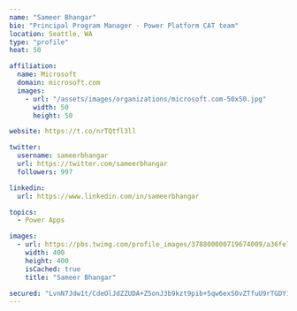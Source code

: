```yaml
---
name: "Sameer Bhangar"
bio: "Principal Program Manager - Power Platform CAT team"
location: Seattle, WA
type: "profile"
heat: 50

affiliation:
  name: Microsoft
  domain: microsoft.com
  images:
    - url: "/assets/images/organizations/microsoft.com-50x50.jpg"
      width: 50
      height: 50

website: https://t.co/nrTQtfl3ll

twitter:
  username: sameerbhangar
  url: https://twitter.com/sameerbhangar
  followers: 997

linkedin:
  url: https://www.linkedin.com/in/sameerbhangar

topics:
  - Power Apps

images:
  - url: https://pbs.twimg.com/profile_images/378800000719674009/a36fe7ddfab1778b76e5793772e43798_400x400.jpeg
    width: 400
    height: 400
    isCached: true
    title: "Sameer Bhangar"

secured: "LvnN7Jdw1t/CdeOlJdZZUDA+Z5onJ3b9kzt9pib+5qw6exS0vZTfuU9rTGDY1xd7rS5MmSNfcGN96hKfD5qP+86wFHCHTZqo8mjbcCQum3li57rLdFGsLUXQD/nUFUDXB2qZl/IT0y/5IlO3sJgMGStsiWec0RUN4h0eE3NnafTsmxdhmKQ5v/mvwrbmpvZDJ7Fs+OCPtKe6sBCBsz7AuKEbvn4eGaAiN20oa5Vv7uzL4uQOVNlcOlLcWf3Rr0qsV9+s+8C7tw5gvwwoYuJN1meoYT2VnzZOJQKOgK640/e9aX2hfcqk/6h0qp27ew7i0xPAR24Zduc9E2D9qlpTRX8T+rMP5GF4Pjn3PFPlWNY4i/rDAFGINmHdJ5uIV7c7fp0SbR6MnHYBzyApp7jqXQ==;gNiEzvS+6Zmkw2tMdPkpYQ=="
---
```


